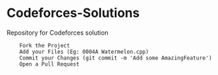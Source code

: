 # Codeforces-Solutions
Repository for Codeforces solution 

        Fork the Project
        Add your Files (Eg: 0004A Watermelon.cpp)
        Commit your Changes (git commit -m 'Add some AmazingFeature')
        Open a Pull Request
